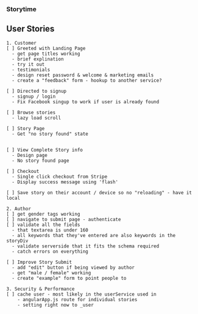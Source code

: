 ### Storytime

  ## User Stories
    1. Customer
    [ ] Greeted with Landing Page
      - get page titles working
      - brief explination
      - try it out
      - testimonials
      - design reset password & welcome & marketing emails
      - create a "feedback" form - hookup to another service?

    [ ] Directed to signup
      - signup / login
      - Fix Facebook singup to work if user is already found

    [ ] Browse stories
      - lazy load scroll

    [ ] Story Page
      - Get "no story found" state


    [ ] View Complete Story info
      - Design page
      - No story found page

    [ ] Checkout
      - Single click checkout from Stripe
      - Display success message using 'flash'

    [ ] Save story on their account / device so no "reloading" - have it local

    2. Author
    [ ] get gender tags working
    [ ] navigate to submit page - authenticate
    [ ] validate all the fields
      - that textarea is under 160
      - all keywords that they've entered are also keywords in the storyDiv
      - validate serverside that it fits the schema required
      - catch errors on everything

    [ ] Improve Story Submit
      - add "edit" button if being viewed by author
      - get "male / female" working
      - create "example" form to point people to

    3. Security & Performance
    [ ] cache user - most likely in the userService used in
        - angularApp.js route for individual stories
        - setting right now to _user
